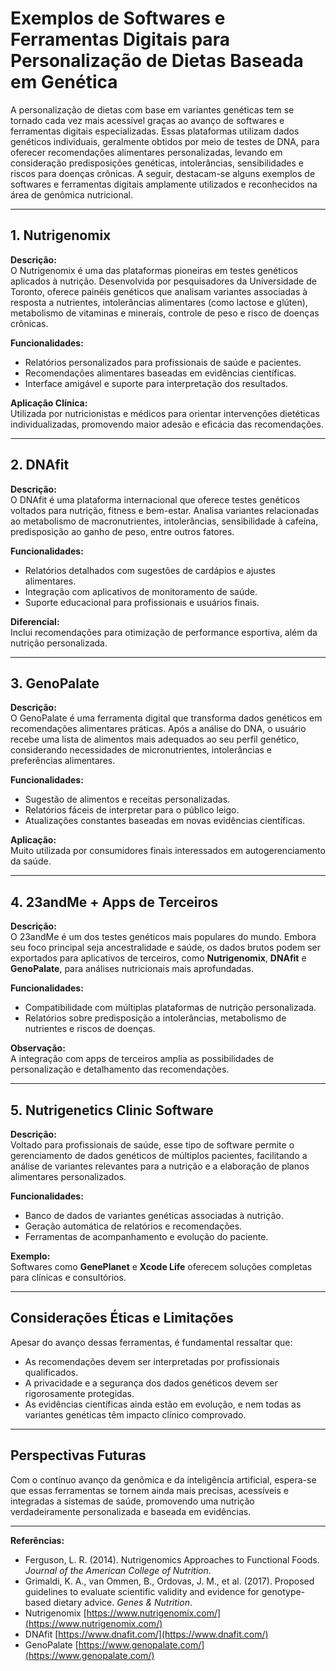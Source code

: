 
# Exemplos de Softwares e Ferramentas Digitais para Personalização de Dietas Baseada em Genética

A personalização de dietas com base em variantes genéticas tem se tornado cada vez mais acessível graças ao avanço de softwares e ferramentas digitais especializadas. Essas plataformas utilizam dados genéticos individuais, geralmente obtidos por meio de testes de DNA, para oferecer recomendações alimentares personalizadas, levando em consideração predisposições genéticas, intolerâncias, sensibilidades e riscos para doenças crônicas. A seguir, destacam-se alguns exemplos de softwares e ferramentas digitais amplamente utilizados e reconhecidos na área de genômica nutricional.

---

## 1. **Nutrigenomix**

**Descrição:**  
O Nutrigenomix é uma das plataformas pioneiras em testes genéticos aplicados à nutrição. Desenvolvida por pesquisadores da Universidade de Toronto, oferece painéis genéticos que analisam variantes associadas à resposta a nutrientes, intolerâncias alimentares (como lactose e glúten), metabolismo de vitaminas e minerais, controle de peso e risco de doenças crônicas.

**Funcionalidades:**
- Relatórios personalizados para profissionais de saúde e pacientes.
- Recomendações alimentares baseadas em evidências científicas.
- Interface amigável e suporte para interpretação dos resultados.

**Aplicação Clínica:**  
Utilizada por nutricionistas e médicos para orientar intervenções dietéticas individualizadas, promovendo maior adesão e eficácia das recomendações.

---

## 2. **DNAfit**

**Descrição:**  
O DNAfit é uma plataforma internacional que oferece testes genéticos voltados para nutrição, fitness e bem-estar. Analisa variantes relacionadas ao metabolismo de macronutrientes, intolerâncias, sensibilidade à cafeína, predisposição ao ganho de peso, entre outros fatores.

**Funcionalidades:**
- Relatórios detalhados com sugestões de cardápios e ajustes alimentares.
- Integração com aplicativos de monitoramento de saúde.
- Suporte educacional para profissionais e usuários finais.

**Diferencial:**  
Inclui recomendações para otimização de performance esportiva, além da nutrição personalizada.

---

## 3. **GenoPalate**

**Descrição:**  
O GenoPalate é uma ferramenta digital que transforma dados genéticos em recomendações alimentares práticas. Após a análise do DNA, o usuário recebe uma lista de alimentos mais adequados ao seu perfil genético, considerando necessidades de micronutrientes, intolerâncias e preferências alimentares.

**Funcionalidades:**
- Sugestão de alimentos e receitas personalizadas.
- Relatórios fáceis de interpretar para o público leigo.
- Atualizações constantes baseadas em novas evidências científicas.

**Aplicação:**  
Muito utilizada por consumidores finais interessados em autogerenciamento da saúde.

---

## 4. **23andMe + Apps de Terceiros**

**Descrição:**  
O 23andMe é um dos testes genéticos mais populares do mundo. Embora seu foco principal seja ancestralidade e saúde, os dados brutos podem ser exportados para aplicativos de terceiros, como **Nutrigenomix**, **DNAfit** e **GenoPalate**, para análises nutricionais mais aprofundadas.

**Funcionalidades:**
- Compatibilidade com múltiplas plataformas de nutrição personalizada.
- Relatórios sobre predisposição a intolerâncias, metabolismo de nutrientes e riscos de doenças.

**Observação:**  
A integração com apps de terceiros amplia as possibilidades de personalização e detalhamento das recomendações.

---

## 5. **Nutrigenetics Clinic Software**

**Descrição:**  
Voltado para profissionais de saúde, esse tipo de software permite o gerenciamento de dados genéticos de múltiplos pacientes, facilitando a análise de variantes relevantes para a nutrição e a elaboração de planos alimentares personalizados.

**Funcionalidades:**
- Banco de dados de variantes genéticas associadas à nutrição.
- Geração automática de relatórios e recomendações.
- Ferramentas de acompanhamento e evolução do paciente.

**Exemplo:**  
Softwares como **GenePlanet** e **Xcode Life** oferecem soluções completas para clínicas e consultórios.

---

## Considerações Éticas e Limitações

Apesar do avanço dessas ferramentas, é fundamental ressaltar que:
- As recomendações devem ser interpretadas por profissionais qualificados.
- A privacidade e a segurança dos dados genéticos devem ser rigorosamente protegidas.
- As evidências científicas ainda estão em evolução, e nem todas as variantes genéticas têm impacto clínico comprovado.

---

## Perspectivas Futuras

Com o contínuo avanço da genômica e da inteligência artificial, espera-se que essas ferramentas se tornem ainda mais precisas, acessíveis e integradas a sistemas de saúde, promovendo uma nutrição verdadeiramente personalizada e baseada em evidências.

---

**Referências:**
- Ferguson, L. R. (2014). Nutrigenomics Approaches to Functional Foods. *Journal of the American College of Nutrition*.
- Grimaldi, K. A., van Ommen, B., Ordovas, J. M., et al. (2017). Proposed guidelines to evaluate scientific validity and evidence for genotype-based dietary advice. *Genes & Nutrition*.
- Nutrigenomix [https://www.nutrigenomix.com/](https://www.nutrigenomix.com/)
- DNAfit [https://www.dnafit.com/](https://www.dnafit.com/)
- GenoPalate [https://www.genopalate.com/](https://www.genopalate.com/)
```
